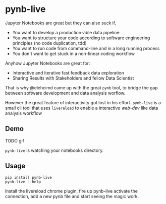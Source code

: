 # pynb-live

Jupyter Notebooks are great but they can also suck if,

* You want to develop a production-able data pipeline
* You want to structure your code according to software engineering principles (no code duplication, tdd)
* You want to run code from command-line and in a long running process
* You don't want to get stuck in a non-linear coding workflow

Anyhow Jupyter Notebooks are great for:

* Interactive and iterative fast feedback data exploration
* Sharing Results with Stakeholders and fellow Data Scientist


That is why @elehcimd came up with the great `pynb` tool, to bridge the gap between software development and data analysis worflow.

However the great feature of interactivity got lost in his effort. `pynb-live` is a small cli tool that uses `livereload` to enable a interactive *web-dev* like data analysis workflow


## Demo

TODO gif


`pynb-live` is watching your notebooks directory.

## Usage

```
pip install pynb-live
pynb-live --help
```

Install the livereload chrome plugin, fire up pynb-live activate the connection, add a new pynb file and start seeing the magic work.




